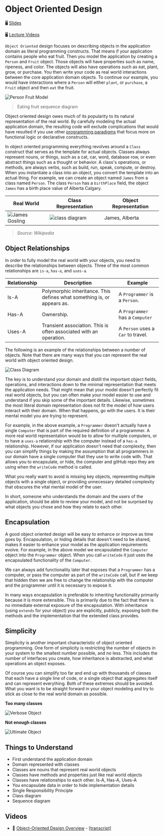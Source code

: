 # Object Oriented Design

🖥️ [Slides](https://docs.google.com/presentation/d/17S-Y7Og08S9kRWHZfnH8k2wTBht39aCd/edit?usp=sharing&ouid=114081115660452804792&rtpof=true&sd=true)

🖥️ [Lecture Videos](#videos)

`Object Oriented` design focuses on describing objects in the application domain as literal programming constructs. That means if your application contains people who eat fruit. Then you model the application by creating a `Person` and `Fruit` object. Those objects will have properties such as name, ripeness, and color. The objects will also have operations such as eat, plant, grow, or purchase. You then write your code as real world interactions between the core application domain objects. To continue our example, you would have interactions where a `Person` will either `plant`, or `purchase`, a `Fruit` object and then `eat` the fruit.

![Person Fruit Model](personFruitModel.jpg)

> Eating fruit sequence diagram

Object oriented design owes much of its popularity to its natural representation of the real world. By carefully modeling the actual application domain, the resulting code will exclude complications that would have resulted if you use other [programming paradigms](https://en.wikipedia.org/wiki/Programming_paradigm) that focus more on functional logic or declarative constructs.

In object oriented programming everything revolves around a `Class` construct that serves as the template for actual objects. Classes always represent nouns, or things, such as a cat, car, word, database row, or even abstract things such as a thought or behavior. A class's operations, or methods, are always verbs, such as build, run, speak, compute, or destroy. When you instantiate a class into an object, you convert the template into an actual thing. For example, we can create an object named `James` from a class named `Person`. The class `Person` has a `birthPlace` field, the object `James` has a birth place value of Alberta Calgary.

| Real World                       | Class Representation               | Object Representation |
| -------------------------------- | ---------------------------------- | --------------------- |
| ![James Gosling](smallJames.jpg) | ![class diagram](classDiagram.jpg) | James, Alberta        |

> _Source: Wikipedia_

## Object Relationships

In order to fully model the real world with your objects, you need to describe the relationships between objects. Three of the most common relationships are `is-a`, `has-a`, and `uses-a`.

| Relationship | Description                                                             | Example                            |
| ------------ | ----------------------------------------------------------------------- | ---------------------------------- |
| Is-A         | Polymorphic inheritance. This defines what something is, or appears as. | A `Programmer` is a `Person`.      |
| Has-A        | Ownership.                                                              | A `Programmer` has a `Computer`    |
| Uses-A       | Transient association. This is often associated with an operation.      | A `Person` uses a `Car` to travel. |

The following is an example of the relationships between a number of objects. Note that there are many ways that you can represent the real world with object oriented design.

![Class Diagram](classRelationshipDiagram.jpg)

The key is to understand your domain and distill the important object fields, operations, and interactions down to the minimal representation that meets the application needs. That might mean that your model doesn't perfectly fit real world objects, but you can often make your model easier to use and understand if you skip some of the important details. Likewise, sometimes the most literal domain representation does not fit the model of how users interact with their domain. When that happens, go with the users. It is their mental model you are trying to represent.

For example, in the above example, a `Programmer` doesn't actually have a single `Computer` that is part of the required definition of a programmer. A more real world representation would be to allow for multiple computers, or to have a `uses-a` relationship with the computer instead of a `has-a` relationship. However, if our application doesn't need that complexity, then you can simplify things by making the assumption that all programmers in our domain have a single computer that they use to write code with. That allows you to encapsulate, or hide, the computer and gitHub repo they are using when the `writeCode` method is called.

What you really want to avoid is missing key objects, representing multiple objects with a single object, or providing unnecessary detailed complexity that obscures the vital mental model of the user.

In short, someone who understands the domain and the users of the application, should be able to review your model, and not be surprised by what objects you chose and how they relate to each other.

## Encapsulation

A good object oriented design will be easy to enhance or improve as time goes by. Encapsulation, or hiding details that doesn't need to be shared, makes it easier to enhance your model as the application requirements evolve. For example, in the above model we encapsulated the `Computer` object into the `Programmer` object. When you call `writeCode` it just uses the encapsulated functionality of the `Computer`.

We can always add functionality later that exposes that a `Programmer` has a computer, or pass the computer as part of the `writeCode` call, but if we keep that hidden then we are free to change the relationship with the computer and the programmer until it is necessary to expose it.

In many ways encapsulation is preferable to inheriting functionality primarily because it is more extensible. This is primarily due to the fact that there is no immediate external exposure of the encapsulation. With inheritance (using `extends` for your object) you are explicitly, publicly, exposing both the methods and the implementation that the extended class provides.

## Simplicity

Simplicity is another important characteristic of object oriented programming. One form of simplicity is restricting the number of objects in your system to the smallest number possible, and no less. This includes the number of interfaces you create, how inheritance is abstracted, and what operations an object exposes.

Of course you can simplify too far and end up with thousands of classes that each have a single line of code, or a single object that aggregates itself and can represent everything. Both of these extremes should be avoided. What you want is to be straight forward in your object modeling and try to stick as close to the real world domain as possible.

**Too many classes**

![Verbose Object](verboseObject.png)

**Not enough classes**

![Ultimate Object](ultimateObject.jpg)

## Things to Understand

- First understand the application domain
- Domain represented with classes
- Classes are nouns that represent real world objects
- Classes have methods and properties just like real world objects
- Classes have relationships to each other. Is-A, Has-A, Uses-A
- You encapsulate data in order to hide implementation details
- Single Responsibility Principle
- Class diagram
- Sequence diagram

## <a name="videos"></a>Videos

- 🎥 [Object-Oriented Design Overview](https://byu.hosted.panopto.com/Panopto/Pages/Viewer.aspx?id=77c184e5-8afd-4c56-84c8-ad64013f7a4b&start=0) - [[transcript]](https://github.com/user-attachments/files/17805111/CS_240_Object_Oriented_Design_Overview.pdf)
